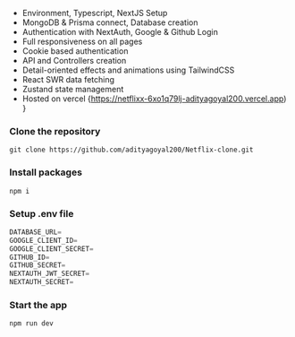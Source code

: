 - Environment, Typescript, NextJS Setup
- MongoDB & Prisma connect, Database creation
- Authentication with NextAuth, Google & Github Login
- Full responsiveness on all pages
- Cookie based authentication
- API and Controllers creation
- Detail-oriented effects and animations using TailwindCSS
- React SWR data fetching
- Zustand state management
- Hosted on vercel {https://netflixx-6xo1q79lj-adityagoyal200.vercel.app) }
### Clone the repository
```shell
git clone https://github.com/adityagoyal200/Netflix-clone.git
```
### Install packages
```shell
npm i
```
### Setup .env file
```js
DATABASE_URL=
GOOGLE_CLIENT_ID=
GOOGLE_CLIENT_SECRET=
GITHUB_ID=
GITHUB_SECRET=
NEXTAUTH_JWT_SECRET=
NEXTAUTH_SECRET=
```
### Start the app

```shell
npm run dev
```
